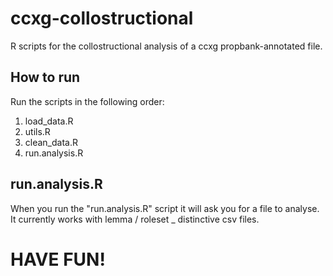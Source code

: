 # ccxg-collostructional
R scripts for the collostructional analysis of a ccxg propbank-annotated file.

## How to run
Run the scripts in the following order:
1. load_data.R
2. utils.R
3. clean_data.R
4. run.analysis.R

## run.analysis.R
When you run the "run.analysis.R" script it will ask you for a file to analyse. It currently works with lemma / roleset _ distinctive csv files.

# HAVE FUN!
